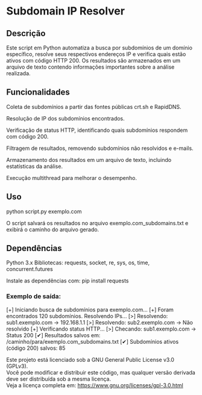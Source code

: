 # Subdomain IP Resolver

## Descrição
Este script em Python automatiza a busca por subdomínios de um domínio específico, resolve seus respectivos endereços IP e verifica quais estão ativos com código HTTP 200. Os resultados são armazenados em um arquivo de texto contendo informações importantes sobre a análise realizada.

## Funcionalidades
Coleta de subdomínios a partir das fontes públicas crt.sh e RapidDNS.

Resolução de IP dos subdomínios encontrados.

Verificação de status HTTP, identificando quais subdomínios respondem com código 200.

Filtragem de resultados, removendo subdomínios não resolvidos e e-mails.

Armazenamento dos resultados em um arquivo de texto, incluindo estatísticas da análise.

Execução multithread para melhorar o desempenho.

## Uso
python script.py exemplo.com

O script salvará os resultados no arquivo exemplo.com_subdomains.txt e exibirá o caminho do arquivo gerado.

## Dependências
Python 3.x
Bibliotecas: requests, socket, re, sys, os, time, concurrent.futures

Instale as dependências com:
pip install requests

### Exemplo de saída:
[+] Iniciando busca de subdomínios para exemplo.com...
[+] Foram encontrados 120 subdomínios. Resolvendo IPs...
[>] Resolvendo: sub1.exemplo.com -> 192.168.1.1
[>] Resolvendo: sub2.exemplo.com -> Não resolvido
[+] Verificando status HTTP...
[>] Checando: sub1.exemplo.com -> Status 200
[✔] Resultados salvos em: /caminho/para/exemplo.com_subdomains.txt
[✔] Subdomínios ativos (código 200) salvos: 85

Este projeto está licenciado sob a GNU General Public License v3.0 (GPLv3).  
Você pode modificar e distribuir este código, mas qualquer versão derivada deve ser distribuída sob a mesma licença.  
Veja a licença completa em: https://www.gnu.org/licenses/gpl-3.0.html


